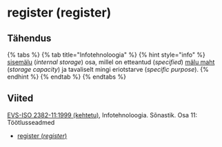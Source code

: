 # register \(register\)

## Tähendus

{% tabs %}
{% tab title="Infotehnoloogia" %}
{% hint style="info" %}
[sisemälu](sisemaelu-internal-storage.md) \(_internal storage_\) osa, millel on etteantud \(_specified_\) [mälu maht](maelu-maht-storage-capacity.md) \(_storage capacity_\) ja tavaliselt mingi eriotstarve \(_specific purpose_\).
{% endhint %}
{% endtab %}
{% endtabs %}

## Viited

[EVS-ISO 2382-11:1999 \(kehtetu\)](https://www.evs.ee/et/evs-iso-2382-11-1999), Infotehnoloogia. Sõnastik. Osa 11: Töötlusseadmed

* [register \(_register_\)](https://www.eki.ee/dict/its/index.cgi?Q=D1D1CF93-6C03-1014-88DC-FC5F0DBED45A&F=GUID&C01=1&C02=0&C10=1)

